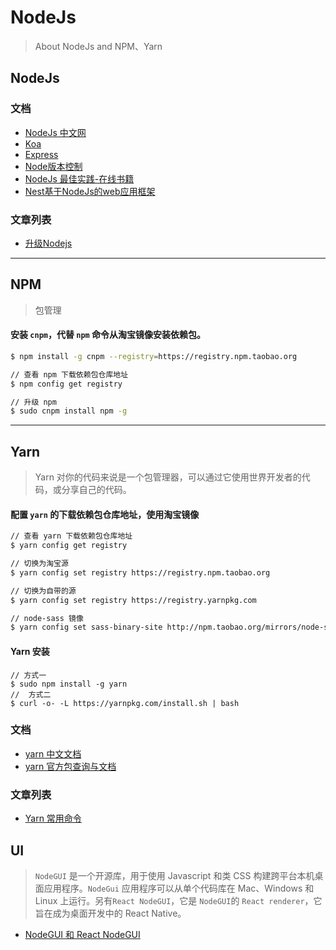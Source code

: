 # NodeJs
> About NodeJs and NPM、Yarn

## NodeJs

### 文档
* [NodeJs 中文网](http://nodejs.cn/api/child_process.html)
* [Koa](https://koa.bootcss.com/)
* [Express](http://www.expressjs.com.cn/)
* [Node版本控制](https://github.com/nvm-sh/nvm)
* [NodeJs 最佳实践-在线书籍](https://github.com/goldbergyoni/nodebestpractices)
* [Nest基于NodeJs的web应用框架](https://exlley.gitbooks.io/nest-js/content/)

### 文章列表
* [升级Nodejs](./node/u-升级nodejs.md)

***

## NPM
> 包管理
#### 安装 `cnpm`，代替 `npm` 命令从淘宝镜像安装依赖包。
```bash
$ npm install -g cnpm --registry=https://registry.npm.taobao.org

// 查看 npm 下载依赖包仓库地址
$ npm config get registry

// 升级 npm 
$ sudo cnpm install npm -g
```

***

## Yarn
> Yarn
> 对你的代码来说是一个包管理器，可以通过它使用世界开发者的代码，或分享自己的代码。
#### 配置 `yarn` 的下载依赖包仓库地址，使用淘宝镜像
```bash
// 查看 yarn 下载依赖包仓库地址
$ yarn config get registry

// 切换为淘宝源
$ yarn config set registry https://registry.npm.taobao.org

// 切换为自带的源
$ yarn config set registry https://registry.yarnpkg.com

// node-sass 镜像
$ yarn config set sass-binary-site http://npm.taobao.org/mirrors/node-sass
```
#### Yarn 安装
```base
// 方式一
$ sudo npm install -g yarn
//  方式二
$ curl -o- -L https://yarnpkg.com/install.sh | bash
```

### 文档
* [yarn 中文文档](https://yarnpkg.com/zh-Hans/docs)
* [yarn 官方包查询与文档](https://yarnpkg.com/zh-Hans/docs)

### 文章列表
* [Yarn 常用命令](./yarn/n-Yarn常用命令.md)

## UI
> `NodeGUI` 是一个开源库，用于使用 Javascript 和类 CSS 构建跨平台本机桌面应用程序。`NodeGui`
> 应用程序可以从单个代码库在 Mac、Windows 和 Linux 上运行。另有`React NodeGUI`，它是
> `NodeGUI`的 `React renderer`，它旨在成为桌面开发中的 React Native。
* [NodeGUI 和 React NodeGUI](https://blog.atulr.com/nodegui-intro)

